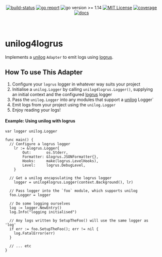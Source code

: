 <div align="center" style="margin-bottom:20px">
  <!-- <img src=".assets/banner.png" alt="logger" /> -->
  <div align="center">
    <a href="https://github.com/blugnu/unilog4logrus/actions/workflows/qa.yml"><img alt="build-status" src="https://github.com/blugnu/unilog4logrus/actions/workflows/qa.yml/badge.svg?branch=master&style=flat-square"/></a>
    <a href="https://goreportcard.com/report/github.com/blugnu/unilog4logrus" ><img alt="go report" src="https://goreportcard.com/badge/github.com/blugnu/unilog4logrus"/></a>
    <a><img alt="go version >= 1.14" src="https://img.shields.io/github/go-mod/go-version/blugnu/unilog4logrus?style=flat-square"/></a>
    <a href="https://github.com/blugnu/unilog4logrus/blob/master/LICENSE"><img alt="MIT License" src="https://img.shields.io/github/license/blugnu/unilog4logrus?color=%234275f5&style=flat-square"/></a>
    <a href="https://coveralls.io/github/blugnu/unilog4logrus?branch=master"><img alt="coverage" src="https://img.shields.io/coveralls/github/blugnu/unilog4logrus?style=flat-square"/></a>
    <a href="https://pkg.go.dev/github.com/blugnu/unilog4logrus"><img alt="docs" src="https://pkg.go.dev/badge/github.com/blugnu/unilog4logrus"/></a>
  </div>
</div>

<br>

# unilog4logrus

Implements a [unilog](https://github.com/blugnu/unilog) `Adapter` to emit logs using [logrus](https://github.com/sirupsen/logrus).

## How To use This Adapter

1. Configure your `logrus` logger in whatever way suits your project
2. Initialise a `unilog.Logger` by calling `unilog4logrus.Logger()`, supplying an initial context and the configured [logrus](https://github.com/sirupsen/logrus) logger
3. Pass the `unilog.Logger` into any modules that support a [unilog](https://github.com/blugnu/unilog) Logger`
4. Emit logs from your project using the `unilog.Logger`
5. Enjoy reading your logs!


#### Example: Using unilog with logrus

```golang
var logger unilog.Logger

func main() {
  // Configure a logrus logger
	lr := &logrus.Logger{
		Out:       os.Stderr,
		Formatter: &logrus.JSONFormatter{},
		Hooks:     make(logrus.LevelHooks),
		Level:     logrus.DebugLevel,
	}

  // Get a unilog encapsulating the logrus logger
	logger = unilog4logrus.Logger(context.Background(), lr)

  // Pass logger into the `foo` module, which supports unilog
  foo.Logger = logger

  // Do some logging ourselves
  log := logger.NewEntry()
  log.Info("logging initialised")

  // Any logs written by SetupTheFoo() will use the same logger as 'log'
  if err := foo.SetupTheFoo(); err != nil {
    log.FatalError(err)
  }

  // ... etc
}
```